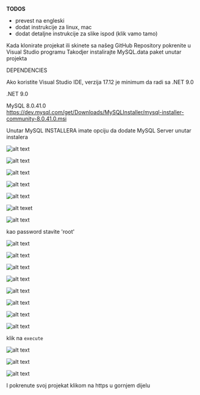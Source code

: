 **TODOS**
* prevest na engleski
* dodat instrukcije za linux, mac
* dodat detaljne instrukcije za slike ispod (klik vamo tamo)

Kada klonirate projekat ili skinete sa našeg GitHub Repository pokrenite u Visual Studio programu
Takodjer instalirajte MySQL.data paket unutar projekta

DEPENDENCIES

Ako koristite Visual Studio IDE, verzija 17.12 je minimum da radi sa .NET 9.0

.NET 9.0

MySQL 8.0.41.0
https://dev.mysql.com/get/Downloads/MySQLInstaller/mysql-installer-community-8.0.41.0.msi

Unutar MySQL INSTALLERA imate opciju da dodate MySQL Server unutar instalera

![alt text](readme-images/image.png)

![alt text](readme-images/image-1.png)

![alt text](readme-images/image-2.png)

![alt text](readme-images/image-3.png)

![alt text](readme-images/image-4.png)

![alt texet](readme-images/image-5.png)

![alt text](readme-images/image-6.png)

kao password stavite 'root'

![alt text](readme-images/image-7.png)

![alt text](readme-images/image-8.png)

![alt text](readme-images/image-9.png)

![alt text](readme-images/image-10.png)

![alt text](readme-images/image-11.png)

![alt text](readme-images/image-12.png)

![alt text](readme-images/image-13.png)

![alt text](readme-images/image-14.png)

klik na `execute`

![alt text](readme-images/image-15.png)

![alt text](readme-images/image-16.png)

![alt text](readme-images/image-17.png)

I pokrenute svoj projekat klikom na https u gornjem dijelu
